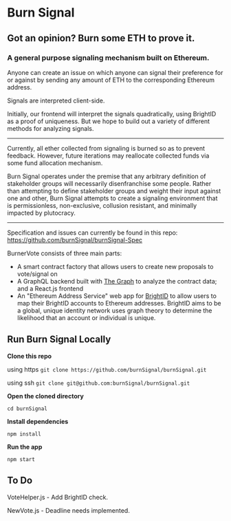 # Burn Signal
## Got an opinion? Burn some ETH to prove it.
### A general purpose signaling mechanism built on Ethereum.

Anyone can create an issue on which anyone can signal their preference for or against by sending any amount of ETH to the corresponding Ethereum address.

Signals are interpreted client-side.

Initially, our frontend will interpret the signals quadratically, using BrightID as a proof of uniqueness. But we hope to build out a variety of different methods for analyzing signals.

---

Currently, all ether collected from signaling is burned so as to prevent feedback. However, future iterations may reallocate collected funds via some fund allocation mechanism.

Burn Signal operates under the premise that any arbitrary definition of stakeholder groups will necessarily disenfranchise some people. Rather than attempting to define stakeholder groups and weight their input against one and other, Burn Signal attempts to create a signaling environment that is permissionless, non-exclusive, collusion resistant, and minimally impacted by plutocracy.

---

Specification and issues can currently be found in this repo: https://github.com/burnSignal/burnSignal-Spec

BurnerVote consists of three main parts:

* A smart contract factory that allows users to create new proposals to vote/signal on
* A GraphQL backend built with [The Graph](https://thegraph.com/) to analyze the contract data; and a React.js frontend
* An "Ethereum Address Service" web app for [BrightID](https://www.brightid.org/) to allow users to map their BrightID accounts to Ethereum addresses. BrightID aims to be a global, unique identity network uses graph theory to determine the likelihood that an account or individual is unique.

## Run Burn Signal Locally

**Clone this repo**

using https `git clone https://github.com/burnSignal/burnSignal.git`

using ssh `git clone git@github.com:burnSignal/burnSignal.git`

**Open the cloned directory**

`cd burnSignal`

**Install dependencies**

`npm install`

**Run the app**

`npm start`

## To Do

VoteHelper.js - Add BrightID check.

NewVote.js - Deadline needs implemented.
